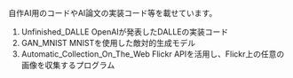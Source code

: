 自作AI用のコードやAI論文の実装コード等を載せています。

1. Unfinished_DALLE OpenAIが発表したDALLEの実装コード
2. GAN_MNIST MNISTを使用した敵対的生成モデル
3. Automatic_Collection_On_The_Web Flickr APIを活用し、Flickr上の任意の画像を収集するプログラム

